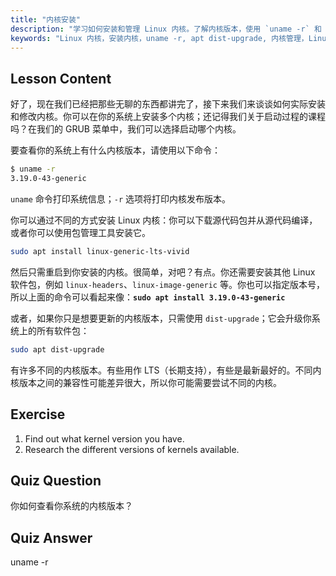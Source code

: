 ```yaml
---
title: "内核安装"
description: "学习如何安装和管理 Linux 内核。了解内核版本，使用 `uname -r` 和 apt 命令。开始你的 Linux 内核之旅！"
keywords: "Linux 内核，安装内核，uname -r, apt dist-upgrade, 内核管理，Linux 教程，Linux 入门，Linux 指南"
---
```


## Lesson Content

好了，现在我们已经把那些无聊的东西都讲完了，接下来我们来谈谈如何实际安装和修改内核。你可以在你的系统上安装多个内核；还记得我们关于启动过程的课程吗？在我们的 GRUB 菜单中，我们可以选择启动哪个内核。

要查看你的系统上有什么内核版本，请使用以下命令：

```bash
$ uname -r
3.19.0-43-generic
```

`uname` 命令打印系统信息；`-r` 选项将打印内核发布版本。

你可以通过不同的方式安装 Linux 内核：你可以下载源代码包并从源代码编译，或者你可以使用包管理工具安装它。

```bash
sudo apt install linux-generic-lts-vivid
```

然后只需重启到你安装的内核。很简单，对吧？有点。你还需要安装其他 Linux 软件包，例如 `linux-headers`、`linux-image-generic` 等。你也可以指定版本号，所以上面的命令可以看起来像：**`sudo apt install 3.19.0-43-generic`**

或者，如果你只是想要更新的内核版本，只需使用 `dist-upgrade`；它会升级你系统上的所有软件包：

```bash
sudo apt dist-upgrade
```

有许多不同的内核版本。有些用作 LTS（长期支持），有些是最新最好的。不同内核版本之间的兼容性可能差异很大，所以你可能需要尝试不同的内核。

## Exercise

1. Find out what kernel version you have.
2. Research the different versions of kernels available.

## Quiz Question

你如何查看你系统的内核版本？

## Quiz Answer

uname -r
